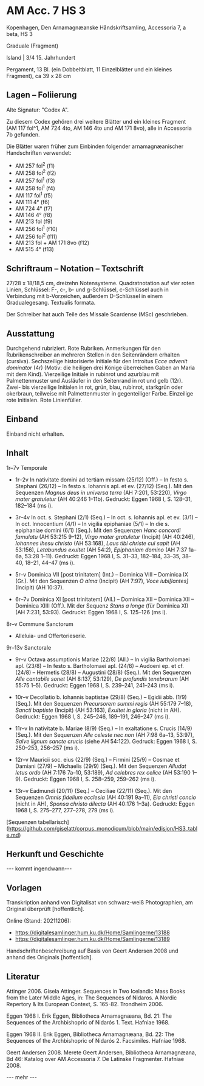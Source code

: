 # AM Acc. 7 HS 3

Kopenhagen, Den Arnamagnæanske Håndskriftsamling, Accessoria 7, a beta, HS 3
    
Graduale (Fragment)
    
Island | 3/4 15. Jahrhundert
    
Pergament, 13 Bl. (ein Dobbeltblatt, 11 Einzelblätter und ein kleines Fragment),  ca 39 x 28 cm
    
## Lagen – Foliierung

Alte Signatur: "Codex A".

Zu diesem Codex gehören drei weitere Blätter und ein kleines Fragment (AM 117 fol^1, AM 724 4to, AM 146 4to und AM 171 8vo), alle in Accessoria 7b gefunden.

Die Blätter waren früher zum Einbinden folgender arnamagnæanischer Handschriften verwendet:

- AM 257 fol<sup>2</sup> (f1)
- AM 258 fol<sup>2</sup> (f2)
- AM 257 fol<sup>1</sup> (f3)
- AM 258 fol<sup>1</sup> (f4)
- AM 117 fol<sup>1</sup> (f5)
- AM 111 4° (f6)
- AM 724 4° (f7)
- AM 146 4° (f8)
- AM 213 fol (f9)
- AM 256 fol<sup>1</sup>  (f10)
- AM 256 fol<sup>2</sup>  (f11)
- AM 213 fol + AM 171 8vo (f12)
- AM 515 4° (f13)


    
## Schriftraum – Notation – Textschrift

27/28 x 18/18,5 cm, dreizehn Notensysteme. Quadratnotation auf vier roten Linien, Schlüssel: F-, c-, b- und g-Schlüssel, c-Schlüssel auch in Verbindung mit b-Vorzeichen, außerdem D-Schlüssel in einem Gradualegesang. Textualis formata.

Der Schreiber hat auch Teile des Missale Scardense (MSc) geschrieben.
    
## Ausstattung

Durchgehend rubriziert. Rote Rubriken. Anmerkungen für den Rubrikenschreiber an mehreren Stellen in den Seitenrändern erhalten (cursiva).  Sechszeilige historisierte Initiale für den Introitus <i>Ecce advenit dominator</i> (4r) (Motiv: die heiligen drei Könige überreichen Gaben an Maria mit dem Kind). Vierzeilige Initiale in rubinrot und azurblau mit Palmettenmuster und Ausläufer in den Seitenrand in rot und gelb (12r). Zwei- bis vierzeilige Initialen in rot, grün, blau, rubinrot, starkgrün oder okerbraun, teilweise mit Palmettenmuster in gegenteiliger Farbe. Einzeilige rote Initialen. Rote Linienfüller. 

## Einband

Einband nicht erhalten.

## Inhalt

1r–7v Temporale

- 1r–2v In nativitate domini ad tertiam missam (25/12) (Off.) – In festo s. Stephani (26/12) – In festo s. Iohannis apl. et ev. (27/12) (Seq.). Mit den Sequenzen <i>Magnus deus in universa terra</i> (AH 7:201, 53:220), <i>Virgo mater gratuletur</i> (AH 40:246 1–11b). Gedruckt: Eggen 1968 I, S. 128–31, 182–184 (ms i).

- 3r–4v In oct. s. Stephani (2/1) (Seq.) – In oct. s. Iohannis apl. et ev. (3/1) – In oct. Innocentium (4/1) – In vigilia epiphaniae (5/1) – In die s. epiphaniae domini (6/1) (Seq.). Mit den Sequenzen <i>Hanc concordi famulatu</i> (AH 53:215 9–12), <i>Virgo mater gratuletur</i> (Incipit) (AH 40:246), <i>Iohannes ihesu christo</i> (AH 53:168), <i>Laus tibi christe cui sapit</i> (AH 53:156), <i>Letabundus exultet</i> (AH 54:2), <i>Epiphaniam domino</i> (AH 7:37 1a–6a, 53:28 1–11). Gedruckt: Eggen 1968 I, S. 31–33, 182–184, 33–35, 38–40, 18–21, 44–47 (ms i).

- 5r–v Dominica VII [post trinitatem] (Int.) – Dominica VIII – Dominica IX (Gr.). Mit den Sequenzen <i>O alma</i> (Incipit) (AH 7:97), <i>Voce iubi[lantes]</i> (Incipit) (AH 10:37).

- 6r–7v Dominica XI [post trinitatem] (All.) – Dominica XII – Dominica XII – Dominica XIIII (Off.). Mit der Sequenz <i>Stans a longe</i> (für Dominica XI) (AH 7:231, 53:93). Gedruckt: Eggen 1968 I, S. 125–126 (ms i).

8r–v Commune Sanctorum

- Alleluia- und Offertorieserie.

9r–13v Sanctorale

- 9r–v Octava assumptionis Mariae (22/8) (All.) – In vigilia Bartholomaei apl. (23/8) – In festo s. Bartholomaei apl. (24/8) – Audoeni ep. et cf. (24/8) – Hermetis (28/8) – Augustini (28/8) (Seq.). Mit den Sequenzen <i>Alle cantabile sonet</i> (AH 8:137, 53:129), <i>De profundis tenebrarum</i> (AH 55:75 1–5). Gedruckt: Eggen 1968 I, S. 239–241, 241–243 (ms i).

- 10r–v Decollatio b. Iohannis baptistae (29/8) (Seq.) – Egidii abb. (1/9) (Seq.). Mit den Sequenzen <i>Precursorem summi regis</i> (AH 55:179 7–18), <i>Sancti baptiste</i> (Incipit) (AH 53:163), <i>Exultet in gloria</i> (nicht in AH). Gedruckt: Eggen 1968 I, S. 245–246, 189–191, 246–247 (ms i).

- 11r–v In nativitate b. Mariae (8/9) (Seq.) – In exaltatione s. Crucis (14/9) (Seq.). Mit den Sequenzen <i>Alle celeste nec non</i> (AH 7:98 6a–13, 53:97), <i>Salve lignum sancte crucis</i> (siehe AH 54:122). Gedruck: Eggen 1968 I, S. 250–253, 256–257 (ms i).

- 12r–v Mauricii soc. eius (22/9) (Seq.) – Firmini (25/9) – Cosmae et Damiani (27/9) – Michaelis (29/9) (Seq.). Mit den Sequenzen <i>Alludat letus ordo</i> (AH 7:176 7a–10, 53:189), <i>Ad celebres rex celice</i> (AH 53:190 1–9). Gedruckt: Eggen 1968 I, S. 258–259, 259–262 (ms i).

- 13r–v Eadmundi (20/11) (Seq.) – Ceciliae (22/11) (Seq.). Mit den Sequenzen <i>Omnis fidelium ecclesia</i> (AH 40:191 9a–11), <i>Eia christi concio</i> (nicht in AH), <i>Sponsa christo dilecta</i> (AH 40:176 1–3a). Gedruckt: Eggen 1968 I, S. 275–277, 277–278, 279 (ms i).



[Sequenzen tabellarisch] (https://github.com/giselatt/corpus_monodicum/blob/main/edisjon/HS3_table.md)

## Herkunft und Geschichte

--- kommt ingendwann---

## Vorlagen

Transkription anhand von Digitalisat von schwarz-weiß Photographien, am Original überprüft [hoffentlich].

Online (Stand: 20211206):

- https://digitalesamlinger.hum.ku.dk/Home/Samlingerne/13188
- https://digitalesamlinger.hum.ku.dk/Home/Samlingerne/13189

Handschriftenbeschreibung auf Basis von Geert Andersen 2008 und anhand des Originals [hoffentlich].

## Literatur

Attinger 2006. Gisela Attinger. Sequences in Two Icelandic Mass Books from the Later Middle Ages, in: The Sequences of Nidaros. A Nordic Repertory & Its European Context, S. 165-82. Trondheim 2006.

Eggen 1968 I. Erik Eggen, Bibliotheca Arnamagnæana, Bd. 21: The Sequences of the Archbishopric of Nidarós 1. Text.  Hafniae 1968.

Eggen 1968 II. Erik Eggen, Bibliotheca Arnamagnæana, Bd. 22: The Sequences of the Archbishopric of Nidarós 2. Facsimiles.  Hafniae 1968.

Geert Andersen 2008. Merete Geert Andersen, Bibliotheca Arnamagnæana, Bd 46: Katalog over AM Accessoria 7. De Latinske Fragmenter. Hafniae 2008.

--- mehr ---
